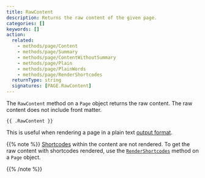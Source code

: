 ```yaml
---
title: RawContent
description: Returns the raw content of the given page.
categories: []
keywords: []
action:
  related:
    - methods/page/Content
    - methods/page/Summary
    - methods/page/ContentWithoutSummary
    - methods/page/Plain
    - methods/page/PlainWords
    - methods/page/RenderShortcodes
  returnType: string
  signatures: [PAGE.RawContent]
---
```


The `RawContent` method on a `Page` object returns the raw content. The raw content does not include front matter.

```go-html-template
{{ .RawContent }}
```

This is useful when rendering a page in a plain text [output format].

{{% note %}}
[Shortcodes](g) within the content are not rendered. To get the raw content with shortcodes rendered, use the [`RenderShortcodes`] method on a `Page` object.

[`RenderShortcodes`]: /methods/page/rendershortcodes/
{{% /note %}}

[output format]: /templates/output-formats/
